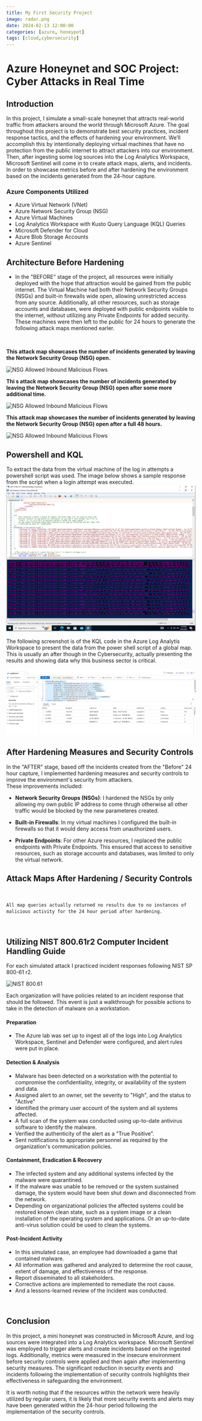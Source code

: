 ```yaml
---
title: My First Security Project
image: radar.png
date: 2024-02-13 12:00:00 
categories: [azure, honeypot]
tags: [cloud,cybersecurity]
---
```


# Azure Honeynet and SOC Project: Cyber Attacks in Real Time
## Introduction
In this project, I simulate a small-scale honeynet that attracts real-world traffic from attackers around the world through Microsoft Azure. The goal throughout this project is to demonstrate best security practices, incident response tactics, and the effects of hardening your environment. We’ll accomplish this by intentionally deploying virtual machines that have no protection from the public internet to attract attackers into our environment. Then, after ingesting some log sources into the Log Analytics Workspace, Microsoft Sentinel will come in to create attack maps, alerts, and incidents. In order to showcase metrics before and after hardening the environment based on the incidents generated from the 24-hour capture.

### Azure Components Utilized
<ul>
  <li>Azure Virtual Network (VNet)</li>
  <li>Azure Network Security Group (NSG)</li>
  <li>Azure Virtual Machines</li>
  <li>Log Analytics Workspace with Kusto Query Language (KQL) Queries</li>
   <li>Microsoft Defender for Cloud</li>
    <li>Azure Blob Storage Accounts</li>
     <li>Azure Sentinel</li>

</ul>

## Architecture Before Hardening
- In the "BEFORE" stage of the project, all resources were initially deployed with the hope that attraction would be gained from the public internet. The Virtual Machine had both their Network Security Groups (NSGs) and built-in firewalls wide open, allowing unrestricted access from any source. Additionally, all other resources, such as storage accounts and databases, were deployed with public endpoints visible to the internet, without utilizing any Private Endpoints for added security. These machines were then left to the public for 24 hours to generate the following attack maps mentioned earler. 
 <br />
 
 <b>This attack map showcases the number of incidents generated by leaving the Network Security Group (NSG) open. </b>
 
   ![NSG Allowed Inbound Malicious Flows](https://i.imgur.com/eksc1Qh.png)<br>

 <b>Thi     s attack map showcases the number of incidents generated by leaving the Network Security Group (NSG) open after some more additional time. </b>

  ![NSG Allowed Inbound Malicious Flows](https://i.imgur.com/7U9UZgM.png)<br>

 <b>This attack map showcases the number of incidents generated by leaving the Network Security Group (NSG) open after a full 48 hours. </b>  

  ![NSG Allowed Inbound Malicious Flows](https://i.imgur.com/VPV2bM3.png)<br>

## Powershell and KQL
To extract the data from the virtual machine of the log in attempts a powershell script was used. The image below shows a sample response from the script when a login attempt was executed.
![powershell script](powershelllog.PNG)

The following screenshot is of the KQL code in the Azure Log Analytis Workspace to present the data from the power shell script of a global map. This is usually an after though in the Cybersecurity, actually presenting the results and showing data why this business sector is critical.

![KQL code](loganalytics.PNG)

## After Hardening Measures and Security Controls

In the "AFTER" stage, based off the incidents created from the "Before" 24 hour capture, I implemented hardening measures and security controls to improve the environment's security from attackers.<br /> 
These improvements included:

- <b>Network Security Groups (NSGs)</b>: I hardened the NSGs by only allowing my own public IP address to come thrugh otherwise all other traffic would be blocked by the new parameteres created.

- <b>Built-in Firewalls</b>: In my virtual machines I configured the built-in firewalls so that it would deny access from unauthorized users. 

- <b>Private Endpoints</b>: For other Azure resources, I replaced the public endpoints with Private Endpoints. This ensured that access to sensitive resources, such as storage accounts and databases, was limited to only the virtual network.

## Attack Maps After Hardening / Security Controls

<br />

```All map queries actually returned no results due to no instances of malicious activity for the 24 hour period after hardening.```

 <br />
 
## Utilizing NIST 800.61r2 Computer Incident Handling Guide

For each simulated attack I practiced incident responses following NIST SP 800-61 r2.

![NIST 800.61](https://i.imgur.com/6PTG7c0l.png)

Each organization will have policies related to an incident response that should be followed. This event is just a walkthrough for possible actions to take in the detection of malware on a workstation.  

#### Preparation

- The Azure lab was set up to ingest all of the logs into Log Analytics Workspace, Sentinel and Defender were configured, and alert rules were put in place.

#### Detection & Analysis

- Malware has been detected on a workstation with the potential to compromise the confidentiality, integrity, or availability of the system and data.
- Assigned alert to an owner, set the severity to "High", and the status to "Active"
- Identified the primary user account of the system and all systems affected.
- A full scan of the system was conducted using up-to-date antivirus software to identify the malware.
- Verified the authenticity of the alert as a "True Positive".
- Sent notifications to appropriate personnel as required by the organization's communication policies.

#### Containment, Eradication & Recovery

- The infected system and any additional systems infected by the malware were quarantined.
- If the malware was unable to be removed or the system sustained damage, the system would have been shut down and disconnected from the network.
- Depending on organizational policies the affected systems could be restored known clean state, such as a system image or a clean installation of the operating system and applications. Or an up-to-date anti-virus solution could be used to clean the systems. 

#### Post-Incident Activity

- In this simulated case, an employee had downloaded a game that contained malware. 
- All information was gathered and analyzed to determine the root cause, extent of damage, and effectiveness of the response. 
- Report disseminated to all stakeholders.
- Corrective actions are implemented to remediate the root cause.
- And a lessons-learned review of the incident was conducted.

<br />

## Conclusion

In this project, a mini honeynet was constructed in Microsoft Azure, and log sources were integrated into a Log Analytics workspace. Microsoft Sentinel was employed to trigger alerts and create incidents based on the ingested logs. Additionally, metrics were measured in the insecure environment before security controls were applied and then again after implementing security measures. The significant reduction in security events and incidents following the implementation of security controls highlights their effectiveness in safeguarding the environment.

It is worth noting that if the resources within the network were heavily utilized by regular users, it is likely that more security events and alerts may have been generated within the 24-hour period following the implementation of the security controls.
